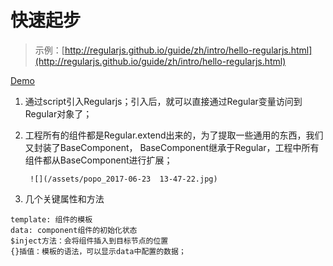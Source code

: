# 快速起步

> 示例：[http://regularjs.github.io/guide/zh/intro/hello-regularjs.html](http://regularjs.github.io/guide/zh/intro/hello-regularjs.html)

[Demo](http://fiddle.jshell.net/leeluolee/C2Gh9/1/)

1. 通过script引入Regularjs；引入后，就可以直接通过Regular变量访问到Regular对象了；
2. 工程所有的组件都是Regular.extend出来的，为了提取一些通用的东西，我们又封装了BaseComponent， BaseComponent继承于Regular，工程中所有组件都从BaseComponent进行扩展；

   ```
    ![](/assets/popo_2017-06-23  13-47-22.jpg)
   ```

3. 几个关键属性和方法

```
template: 组件的模板
data: component组件的初始化状态
$inject方法：会将组件插入到目标节点的位置
{}插值：模板的语法，可以显示data中配置的数据；
```



